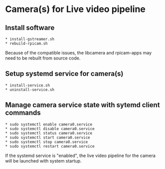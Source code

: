 # Camera(s) for Live video pipeline

## Install software 

    * install-gstreamer.sh 
    * rebuild-rpicam.sh 

Because of the compatible issues, the libcamera and rpicam-apps may need to be rebuilt from source code. 

## Setup systemd service for camera(s) 

    * install-service.sh 
    * uninstall-service.sh 

## Manage camera service state with sytemd client commands

    * sudo systemctl enable camera0.service 
    * sudo systemctl disable camera0.service 
    * sudo systemctl status camera0.service 
    * sudo systemctl start camera0.service 
    * sudo systemctl stop camera0.service 
    * sudo systemctl restart camera0.service 

If the systemd service is "enabled", the live video pipeline for the camera will be launched with system startup. 
